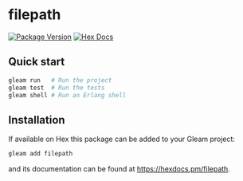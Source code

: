 # filepath

[![Package Version](https://img.shields.io/hexpm/v/filepath)](https://hex.pm/packages/filepath)
[![Hex Docs](https://img.shields.io/badge/hex-docs-ffaff3)](https://hexdocs.pm/filepath/)

## Quick start

```sh
gleam run   # Run the project
gleam test  # Run the tests
gleam shell # Run an Erlang shell
```

## Installation

If available on Hex this package can be added to your Gleam project:

```sh
gleam add filepath
```

and its documentation can be found at <https://hexdocs.pm/filepath>.

